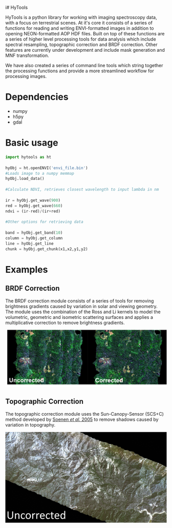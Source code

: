 i# HyTools

HyTools is a python library for working with imaging spectroscopy data, with a focus on terrestrial scenes. 
At it's core it consists of a series of functions for reading and writing ENVI-formatted images in addition to 
opening NEON-formatted AOP HDF files. Built on top of these functions are a series of higher
level processing tools for data analysis which include spectral resampling, topographic
correction and BRDF correction. Other features are currently under development and include mask generation and
MNF transformation.

We have also created a series of command line tools which string together the processing functions and
provide a more streamlined workflow for processing images.

# Dependencies
- numpy
- h5py
- gdal

# Basic usage
```python
import hytools as ht

hyObj = ht.openENVI('envi_file.bin')
#Loads image to a numpy memmap
hyObj.load_data()

#Calculate NDVI, retrieves closest wavelength to input lambda in nm

ir = hyObj.get_wave(900)
red = hyObj.get_wave(660)
ndvi = (ir-red)/(ir+red)

#Other options for retrieving data

band = hyObj.get_band(10)
column = hyObj.get_column
line = hyObj.get_line
chunk = hyObj.get_chunk(x1,x2,y1,y2)
```

# Examples

## BRDF Correction
The BRDF correction module consists of a series of tools for removing brightness gradients caused
by variation in solar and viewing geometry. The module uses the combination of the Ross and Li
kernels to model the volumetric, geometric and isometric scattering surfaces and applies a multiplicative
correction to remove brightness gradients. 

![Before and after BRDF correction](examples/brdf_before_after.png) 

## Topographic Correction
The topographic correction module uses the Sun-Canopy-Sensor (SCS+C) method developed by [Soenen *et al.* 2005](https://ieeexplore.ieee.org/document/1499030) to remove shadows caused by variation in topography.

![Topographic correction](examples/topo_correct.gif) 
